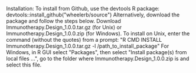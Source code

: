 Installation:
To install from Github, use the devtools R package:
devtools::install_github("wheelerb/source")
Alternatively, download the package and follow the steps below.
Download Immunotherapy.Design_1.0.0.tar.gz (for Unix) or Immunotherapy.Design_1.0.0.zip (for Windows).
To install on Unix, enter the command (without the quotes) from a prompt:
"R CMD INSTALL Immunotherapy.Design_1.0.0.tar.gz -l /path_to_install_package"
For Windows, in R GUI select "Packages", then select "Install package(s) from local files ...", go to the folder where Immunotherapy.Design_1.0.0.zip is and select this file.

